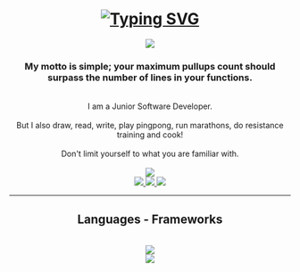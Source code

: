 

<h1 align = "center">
  <a href="https://git.io/typing-svg">
    <img src="https://readme-typing-svg.demolab.com?font=Fira+Code&size=40&pause=1000&color=34F70C&width=500&height=100&lines=Ladies+and+Gentlemen;Welcome+to+my+domain." alt="Typing SVG" /></a>
</h1>
<div align="center">
  <img align="center" src="https://media.tenor.com/iCqG_iT-h48AAAAM/bills-ugh.gif"/>
</div>


<h3 align="center">My motto is simple; your maximum pullups count should surpass the number of lines in your functions.</h3>


<br/>

<div align="center">
  I am a Junior Software Developer.
  <br/>
  <br/>
  But I also draw, read, write, play pingpong, run marathons, do resistance training and cook!
  <br/>
  <br/>
  Don't limit yourself to what you are familiar with.
  <br/>
</div>
<br/>
<div align="center"><img align="center" src="https://media.tenor.com/FwEs7R7IHasAAAAM/cat-exercise.gif"/></div>
<div align= "center">
  <a href="https://www.linkedin.com/in/halim-njeim-535878216/" target = "_blank">
    <img src="https://img.shields.io/badge/LinkedIn-0077B5?style=for-the-badge&logo=linkedin&logoColor=white" target = "_blank"/>
    </a>
  <a href="https://www.facebook.com/profile.php?id=100076426295199">
    <img src="https://img.shields.io/badge/Facebook-1877F2?style=for-the-badge&logo=facebook&logoColor=white" />
  </a>
  <a href="https://leetcode.com/u/captainslash/">
    <img src="https://img.shields.io/badge/-LeetCode-FFA116?style=for-the-badge&logo=LeetCode&logoColor=black"/>
  </a>
</div>
<hr/>
<h2 align="center"> Languages - Frameworks  </h2>
<br/>
<div align="center">
  <a href="https://skillicons.dev">
    <img src="https://skillicons.dev/icons?i=python,js"/>
    <br/>
    <img src="https://skillicons.dev/icons?i=css,html,bootstrap"/>
  </a>
</div>
